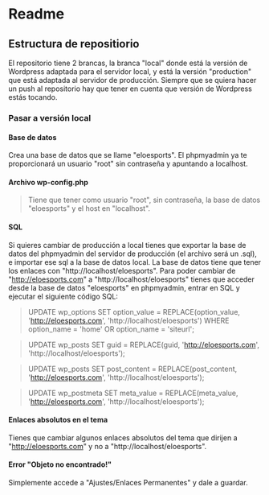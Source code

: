 Readme
====================

Estructura de repositiorio
---------------------

El repositorio tiene 2 brancas, la branca "local" donde está la versión de Wordpress adaptada para el servidor local, y está la versión "production" que está adaptada al servidor de producción.
Siempre que se quiera hacer un push al repositorio hay que tener en cuenta que versión de Wordpress estás tocando.

### Pasar a versión local

#### Base de datos
Crea una base de datos que se llame "eloesports". El phpmyadmin ya te proporcionará un usuario "root" sin contraseña y apuntando a localhost.

#### Archivo wp-config.php
> Tiene que tener como usuario "root", sin contraseña, la base de datos "eloesports" y el host en "localhost".


#### SQL
Si quieres cambiar de producción a local tienes que exportar la base de datos del phpmyadmin del servidor de producción (el archivo será un .sql), e importar ese sql a la base de datos local.
La base de datos tiene que tener los enlaces con "http://localhost/eloesports". Para poder cambiar de "http://eloesports.com" a "http://localhost/eloesports" tienes que acceder desde la base de datos "eloesports" en phpmyadmin, entrar en SQL y ejecutar el siguiente código SQL:

>UPDATE wp_options SET option_value = 
>REPLACE(option_value, 'http://eloesports.com', 'http://localhost/eloesports') 
>WHERE option_name = 'home' OR option_name = 'siteurl';
 
>UPDATE wp_posts SET guid = REPLACE(guid, 'http://eloesports.com', 'http://localhost/eloesports');
 
>UPDATE wp_posts SET post_content = 
>REPLACE(post_content, 'http://eloesports.com', 'http://localhost/eloesports');
 
>UPDATE wp_postmeta SET meta_value = 
>REPLACE(meta_value, 'http://eloesports.com', 'http://localhost/eloesports');

#### Enlaces absolutos en el tema
Tienes que cambiar algunos enlaces absolutos del tema que dirijen a "http://eloesports.com" y no a "http://localhost/eloesports".

#### Error "Objeto no encontrado!"
Simplemente accede a "Ajustes/Enlaces Permanentes" y dale a guardar.